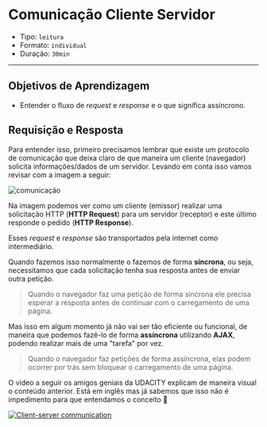 # Comunicação Cliente Servidor

- Tipo: `leitura`
- Formato: `individual`
- Duração: `30min`

***

## Objetivos de Aprendizagem

- Entender o fluxo de _request_ e _response_ e o que significa assíncrono.

## Requisição e Resposta

Para entender isso, primeiro precisamos lembrar que existe um protocolo de comunicação que deixa claro de que maneira um cliente (navegador) solicita informações/dados de um servidor. Levando em conta isso vamos revisar com a imagem a seguir:

![comunicação](http://www.solocodigoweb.com/wp-content/uploads/2017/06/clientserver.jpg)

Na imagem podemos ver como um cliente (emissor) realizar uma solicitação HTTP (**HTTP Request**) para um servidor (receptor) e este último responde o pedido (**HTTP Response**).

Esses _request_ e _response_ são transportados pela internet como intermediário.

Quando fazemos isso normalmente o fazemos de forma **síncrona**, ou seja, necessitamos que cada solicitação tenha sua resposta antes de enviar outra petição.

> Quando o navegador faz uma petição de forma síncrona ele precisa esperar a resposta antes de continuar com o carregamento de uma página.

Mas isso em algum momento já não vai ser tão eficiente ou funcional, de maneira que podemos fazê-lo de forma **assíncrona** utilizando **AJAX**, podendo realizar mais de uma "tarefa" por vez.

> Quando o navegador faz petições de forma assíncrona, elas podem ocorrer por trás sem bloquear o carregamento de uma página.

O vídeo a seguir os amigos geniais da UDACITY explicam de maneira visual o conteúdo anterior. Está em inglês mas já sabemos que isso não é impedimento para que entendamos o conceito :muscle:

[![Client-server communication](https://img.youtube.com/vi/nozbz6J3_4w/0.jpg)](https://youtu.be/nozbz6J3_4w)
